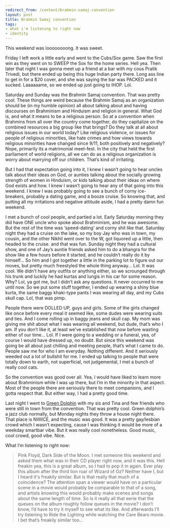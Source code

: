 ```yaml
---
redirect_from: /content/brahmin-samaj-convention
layout: post
title: Brahmin Samaj convention
tags:
- what i'm listening to right now
- identity
---
```

This weekend was loooooooong. It was sweet.

Friday I left work a little early and went to the Cubs/Sox game. Saw the first win as they went on to SWEEP the Sox for the home series. Hell yea. Then later that night I was gonna meet up a friend at a bar with my cous Pratik Trivedi, but there ended up being this huge Indian party there. Long ass line to get in for a $20 cover, and she was saying the bar was PACKED and it sucked. Laaaaaame, so we ended up just going to IHOP. Lol.

Saturday and Sunday was the Brahmin Samaj convention. That was pretty cool. These things are weird because the Brahmin Samaj as an organization should be (in my humble opinion) all about talking about and having discourses on Brahminism and Hinduism and religion in general. What God is, and what it means to be a religious person. So at a convention when Brahmins from all over the country come together, do they capitalize on the combined resources a big group like that brings? Do they talk at all about religious issues in our world today? Like religious violence, or issues for people of religious minorities, like hate crimes and how views towards religious minorities have changed since 9/11, both positively and negatively? Nope, primarily its a matrimonial meet-fest. In the city that held the first parliament of world religions, all we can do as a religious organization is worry about marrying off our children. That’s kind of irritating.

But I had that expectation going into it, I knew I wasn’t going to hear uncles talk about their ideas on God, or aunties talking about the socially growing strength of women in Hinduism, or kids talking about their ideas on where God exists and how. I knew I wasn’t going to hear any of that going into this weekend. I knew I was probably going to see a bunch of corny ice-breakers, probably a dating game, and a booze cruise. So knowing that, and putting all my irritations and negative attitude aside, I had a pretty damn fun weekend.

I met a bunch of cool people, and partied a lot. Early Saturday morning they did have ONE uncle who spoke about Brahminism, and he was awesome. But the rest of the time was ‘speed-dating’ and corny shit like that. Saturday night they had a cruise on the lake, so my boy Jay who was in town, my cousin, and the other Nikhil went over to the W, got liquored up a little, then headed to the cruise. and that was fun. Sunday night they had a cultural show, and one of Jay’s auntie friends asked him to do a bhangra for the show like a few hours before it started, and he couldn’t really do it by himself... So him and I got together a little in the parking lot to figure out our moves, but pretty much freestyled the whole thing anyway... Lol. It was cool. We didn’t have any outfits or anything either, so we scrounged through his trunk and luckily he had kurtas and lungis in his car for some reason. Why? Lol, ya got me, but I didn’t ask any questions. It never occurred to me until now. So we put some stuff together, I ended up wearing a shiny blue kurta, the same baggy khaki-type pants I was wearing all day, and my Cubs skull cap. Lol, that was pimp.

People there were DOLLED UP, guys and girls. Some of the girls changed like once before every meal it seemed like, some dudes were wearing suits and ties. And I come rolling up in baggy jeans and skull cap. My mom was giving me shit about what I was wearing all weekend, but dude, that’s who I am. If you don’t like it, at least we’ve established that now before wasting either of our time... Lol. If I were going to a wedding or a funeral, yea, of course I would have dressed up, no doubt. But since this weekend was going be all about just chilling and meeting people, that’s what I came to do. People saw me for who I am everyday. Nothing different. And it seriously weeded out a lot of bullshit for me. I ended up talking to people that were totally down to earth, not superficial, not judgemental, I met a bunch of really cool cats.

So the convention was good over all. Yea, I would have liked to learn more about Brahminism while I was up there, but I’m in the minority in that aspect. Most of the people there are seriously there to meet companions, and I gotta respect that. But either way, I had a pretty good time.

Last night I went to [Green Dolphin](http://www.jazzitup.com/) with my sis and Tina and few friends who were still in town from the convention. That was pretty cool. Green dolphin’s a jazz club normally, but Monday nights they throw a house night there. That place is NIIIIICE, and the music was good. It was a pretty gay/lesbian crowd which I wasn’t expecting, cause I was thinking it would be more of a weekday smartbar vibe. But it was really cool nonetheless. Good music, cool crowd, good vibe. Nice.

What I’m listening to right now:

>
> Pink Floyd, Dark Side of the Moon. I met someone this weekend and asked them what was in their CD player right now, and it was this. Hell freakin yea, this is a great album, so I had to pop it in again. Ever play this album after the third lion roar of Wizard of Oz? Neither have I, but I heard it's freakily similar. But is that really that much of a coincidence? The attention span a viewer would have on a particular scene in a movie would probably be comparable to that of a song, and artists knowing this would probably make scenes and songs about the same length of time. So is it really all that eerie that the queues on the album roughly follow queues in the movie? I don’t know, I’d have to try it myself to see what its like. And afterwards I’ll try listening to Ride the Lighting while watching the Care Bears movie. I bet that’s freakily similar too...
>
